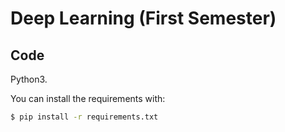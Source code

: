 # Deep Learning (First Semester)

## Code
Python3.

You can install the requirements with:

```bash
$ pip install -r requirements.txt
```
